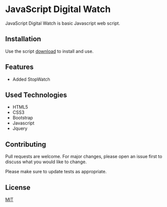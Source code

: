 # JavaScript Digital Watch

JavaScript Digital Watch is basic Javascript web script.
## Installation

Use the script [download](https://github.com/mfurkan60/DigitalWatchV2) to install and use.
## Features
* Added StopWatch 

 

## Used Technologies

- HTML5
- CSS3
- Bootstrap
- Javascript
- Jquery



## Contributing
Pull requests are welcome. For major changes, please open an issue first to discuss what you would like to change.

Please make sure to update tests as appropriate.

## License
[MIT](https://choosealicense.com/licenses/gpl-3.0/)
